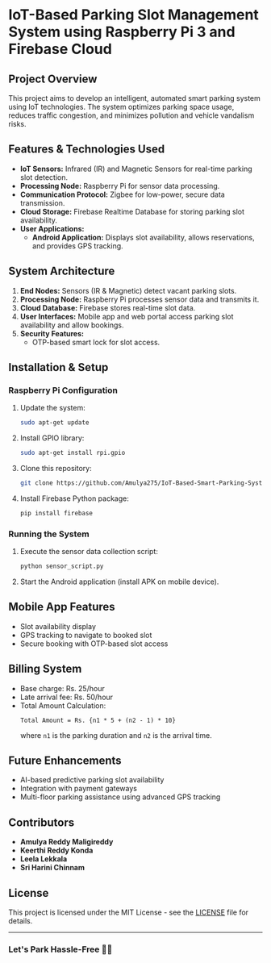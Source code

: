 # IoT-Based Parking Slot Management System using Raspberry Pi 3 and Firebase Cloud

## Project Overview
This project aims to develop an intelligent, automated smart parking system using IoT technologies. The system optimizes parking space usage, reduces traffic congestion, and minimizes pollution and vehicle vandalism risks.

## Features & Technologies Used
- **IoT Sensors:** Infrared (IR) and Magnetic Sensors for real-time parking slot detection.
- **Processing Node:** Raspberry Pi for sensor data processing.
- **Communication Protocol:** Zigbee for low-power, secure data transmission.
- **Cloud Storage:** Firebase Realtime Database for storing parking slot availability.
- **User Applications:**
  - **Android Application:** Displays slot availability, allows reservations, and provides GPS tracking.

## System Architecture
1. **End Nodes:** Sensors (IR & Magnetic) detect vacant parking slots.
2. **Processing Node:** Raspberry Pi processes sensor data and transmits it.
3. **Cloud Database:** Firebase stores real-time slot data.
4. **User Interfaces:** Mobile app and web portal access parking slot availability and allow bookings.
5. **Security Features:**
   - OTP-based smart lock for slot access.

## Installation & Setup
### Raspberry Pi Configuration
1. Update the system:
   ```bash
   sudo apt-get update
   ```
2. Install GPIO library:
   ```bash
   sudo apt-get install rpi.gpio
   ```
3. Clone this repository:
   ```bash
   git clone https://github.com/Amulya275/IoT-Based-Smart-Parking-System-with-Raspberry-Pi.git
   ```
4. Install Firebase Python package:
   ```bash
   pip install firebase
   ```

### Running the System
1. Execute the sensor data collection script:
   ```bash
   python sensor_script.py
   ```
3. Start the Android application (install APK on mobile device).


## Mobile App Features
- Slot availability display
- GPS tracking to navigate to booked slot
- Secure booking with OTP-based slot access

## Billing System
- Base charge: Rs. 25/hour
- Late arrival fee: Rs. 50/hour
- Total Amount Calculation:
  ```
  Total Amount = Rs. {n1 * 5 + (n2 - 1) * 10}
  ```
  where `n1` is the parking duration and `n2` is the arrival time.

## Future Enhancements
- AI-based predictive parking slot availability
- Integration with payment gateways
- Multi-floor parking assistance using advanced GPS tracking

## Contributors
- **Amulya Reddy Maligireddy**  
- **Keerthi Reddy Konda**  
- **Leela Lekkala**  
- **Sri Harini Chinnam**  

## License
This project is licensed under the MIT License - see the [LICENSE](LICENSE) file for details.

---
### Let's Park Hassle-Free 🚗💨
